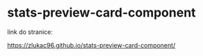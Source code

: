 # stats-preview-card-component

link do stranice:

https://zlukac96.github.io/stats-preview-card-component/
